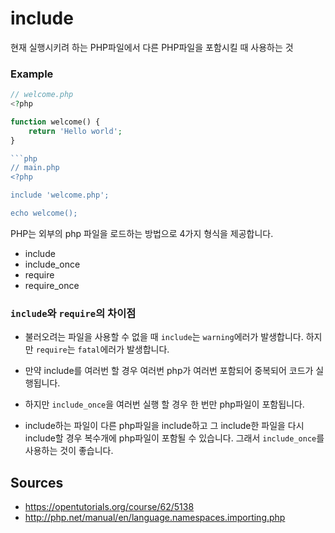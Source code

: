 # include

현재 실행시키려 하는 PHP파일에서 다른 PHP파일을 포함시킬 때 사용하는 것

### Example

```php
// welcome.php
<?php

function welcome() {
    return 'Hello world';
}

```php
// main.php
<?php

include 'welcome.php';

echo welcome();
```

PHP는 외부의 php 파일을 로드하는 방법으로 4가지 형식을 제공합니다.

* include
* include_once
* require
* require_once

### `include`와 `require`의 차이점

* 불러오려는 파일을 사용할 수 없을 때 `include`는 `warning`에러가 발생합니다.
  하지만 `require`는 `fatal`에러가 발생합니다.

* 만약 include를 여러번 할 경우 여러번 php가 여러번 포함되어 중복되어 코드가
  실행됩니다.
* 하지만 `include_once`을 여러번 실행 할 경우 한 번만 php파일이 포함됩니다.
* include하는 파일이 다른 php파일을 include하고 그 include한 파일을 다시
  include할 경우 복수개에 php파일이 포함될 수 있습니다. 그래서 `include_once`를
  사용하는 것이 좋습니다.

## Sources

* https://opentutorials.org/course/62/5138
* http://php.net/manual/en/language.namespaces.importing.php

